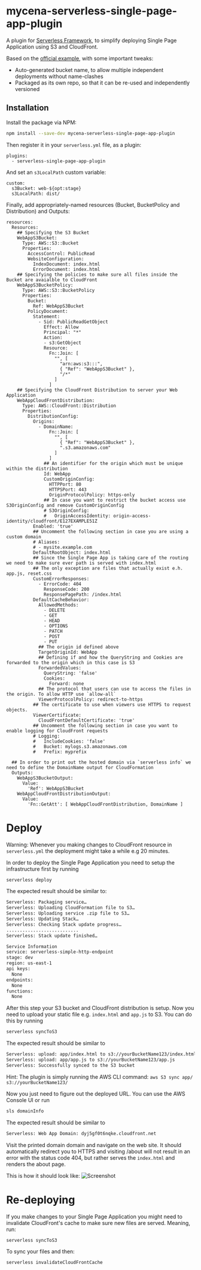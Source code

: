 # mycena-serverless-single-page-app-plugin

A plugin for [Serverless Framework](https://serverless.com), to simplify deploying Single Page Application using S3 and CloudFront.

Based on the [official example](https://github.com/serverless/examples/tree/master/aws-node-single-page-app-via-cloudfront/serverless-single-page-app-plugin), with some important tweaks:

* Auto-generated bucket name, to allow multiple independent deployments without name-clashes
* Packaged as its own repo, so that it can be re-used and independently versioned

## Installation

Install the package via NPM:

```bash
npm install --save-dev mycena-serverless-single-page-app-plugin
```

Then register it in your `serverless.yml` file, as a plugin:

```
plugins:
  - serverless-single-page-app-plugin
```

And set an `s3LocalPath` custom variable:

```
custom:
  s3Bucket: web-${opt:stage}
  s3LocalPath: dist/
```

Finally, add appropriately-named resources (Bucket, BucketPolicy and Distribution) and Outputs:

```
resources:
  Resources:
    ## Specifying the S3 Bucket
    WebAppS3Bucket:
      Type: AWS::S3::Bucket
      Properties:
        AccessControl: PublicRead
        WebsiteConfiguration:
          IndexDocument: index.html
          ErrorDocument: index.html
    ## Specifying the policies to make sure all files inside the Bucket are avaialble to CloudFront
    WebAppS3BucketPolicy:
      Type: AWS::S3::BucketPolicy
      Properties:
        Bucket:
          Ref: WebAppS3Bucket
        PolicyDocument:
          Statement:
            - Sid: PublicReadGetObject
              Effect: Allow
              Principal: "*"
              Action:
              - s3:GetObject
              Resource: 
                Fn::Join: [
                  "", [
                    "arn:aws:s3:::",
                    { "Ref": "WebAppS3Bucket" },
                    "/*"
                  ]
                ]
    ## Specifying the CloudFront Distribution to server your Web Application
    WebAppCloudFrontDistribution:
      Type: AWS::CloudFront::Distribution
      Properties:
        DistributionConfig:
          Origins:
            - DomainName:
                Fn::Join: [
                  "", [
                    { "Ref": "WebAppS3Bucket" },
                    ".s3.amazonaws.com"
                  ]
                ]
              ## An identifier for the origin which must be unique within the distribution
              Id: WebApp
              CustomOriginConfig:
                HTTPPort: 80
                HTTPSPort: 443
                OriginProtocolPolicy: https-only
              ## In case you want to restrict the bucket access use S3OriginConfig and remove CustomOriginConfig
              # S3OriginConfig:
              #   OriginAccessIdentity: origin-access-identity/cloudfront/E127EXAMPLE51Z
          Enabled: 'true'
          ## Uncomment the following section in case you are using a custom domain
          # Aliases:
          # - mysite.example.com
          DefaultRootObject: index.html
          ## Since the Single Page App is taking care of the routing we need to make sure ever path is served with index.html
          ## The only exception are files that actually exist e.h. app.js, reset.css
          CustomErrorResponses:
            - ErrorCode: 404
              ResponseCode: 200
              ResponsePagePath: /index.html
          DefaultCacheBehavior:
            AllowedMethods:
              - DELETE
              - GET
              - HEAD
              - OPTIONS
              - PATCH
              - POST
              - PUT
            ## The origin id defined above
            TargetOriginId: WebApp
            ## Defining if and how the QueryString and Cookies are forwarded to the origin which in this case is S3
            ForwardedValues:
              QueryString: 'false'
              Cookies:
                Forward: none
            ## The protocol that users can use to access the files in the origin. To allow HTTP use `allow-all`
            ViewerProtocolPolicy: redirect-to-https
          ## The certificate to use when viewers use HTTPS to request objects.
          ViewerCertificate:
            CloudFrontDefaultCertificate: 'true'
          ## Uncomment the following section in case you want to enable logging for CloudFront requests
          # Logging:
          #   IncludeCookies: 'false'
          #   Bucket: mylogs.s3.amazonaws.com
          #   Prefix: myprefix

  ## In order to print out the hosted domain via `serverless info` we need to define the DomainName output for CloudFormation
  Outputs:
    WebAppS3BucketOutput:
      Value:
        'Ref': WebAppS3Bucket
    WebAppCloudFrontDistributionOutput:
      Value:
        'Fn::GetAtt': [ WebAppCloudFrontDistribution, DomainName ]
```
# Deploy

Warning: Whenever you making changes to CloudFront resource in `serverless.yml` the deployment might take a while e.g 20 minutes.

In order to deploy the Single Page Application you need to setup the infrastructure first by running

```bash
serverless deploy
```

The expected result should be similar to:

```bash
Serverless: Packaging service…
Serverless: Uploading CloudFormation file to S3…
Serverless: Uploading service .zip file to S3…
Serverless: Updating Stack…
Serverless: Checking Stack update progress…
...........................
Serverless: Stack update finished…

Service Information
service: serverless-simple-http-endpoint
stage: dev
region: us-east-1
api keys:
  None
endpoints:
  None
functions:
  None
```

After this step your S3 bucket and CloudFront distribution is setup. Now you need to upload your static file e.g. `index.html` and `app.js` to S3. You can do this by running

```bash
serverless syncToS3
```

The expected result should be similar to

```bash
Serverless: upload: app/index.html to s3://yourBucketName123/index.html
Serverless: upload: app/app.js to s3://yourBucketName123/app.js
Serverless: Successfully synced to the S3 bucket
```

Hint: The plugin is simply running the AWS CLI command: `aws S3 sync app/ s3://yourBucketName123/`

Now you just need to figure out the deployed URL. You can use the AWS Console UI or run

```bash
sls domainInfo
```

The expected result should be similar to

```bash
Serverless: Web App Domain: dyj5gf0t6nqke.cloudfront.net
```

Visit the printed domain domain and navigate on the web site. It should automatically redirect you to HTTPS and visiting <yourURL>/about will not result in an error with the status code 404, but rather serves the `index.html` and renders the about page.

This is how it should look like: ![Screenshot](https://cloud.githubusercontent.com/assets/223045/20391786/287cb3acd5-11e6-9eaf-89f641ed9e14.png)

# Re-deploying

If you make changes to your Single Page Application you might need to invalidate CloudFront's cache to make sure new files are served.
Meaning, run:

```bash
serverless syncToS3
```

To sync your files and then:

```bash
serverless invalidateCloudFrontCache
```
